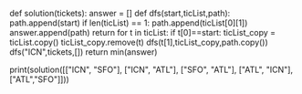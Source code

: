 def solution(tickets):
    answer = []
    def dfs(start,ticList,path):
        path.append(start)
        if len(ticList) == 1:
            path.append(ticList[0][1])
            answer.append(path)
            return
        for t in ticList:
            if t[0]==start:
                ticList_copy = ticList.copy()
                ticList_copy.remove(t)
                dfs(t[1],ticList_copy,path.copy())
    dfs("ICN",tickets,[])
    return min(answer)

print(solution([["ICN", "SFO"], ["ICN", "ATL"], ["SFO", "ATL"], ["ATL", "ICN"], ["ATL","SFO"]]))

